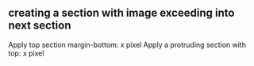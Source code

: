 ## creating a section with image exceeding into next section
Apply top section margin-bottom: x pixel
Apply a protruding section with top: x pixel

